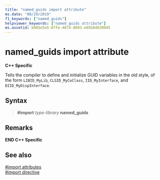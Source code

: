 ```yaml
---
title: "named_guids import attribute"
ms.date: "08/29/2019"
f1_keywords: ["named_guids"]
helpviewer_keywords: ["named_guids attribute"]
ms.assetid: b905e5e5-07fe-4874-8993-e05b9d639045
---
```

# named_guids import attribute

**C++ Specific**

Tells the compiler to define and initialize GUID variables in the old style, of the form `LIBID_MyLib`, `CLSID_MyCoClass`, `IID_MyInterface`, and `DIID_MyDispInterface`.

## Syntax

> **#import** *type-library* **named_guids**

## Remarks

**END C++ Specific**

## See also

[#import attributes](../preprocessor/hash-import-attributes-cpp.md)\
[#import directive](../preprocessor/hash-import-directive-cpp.md)
